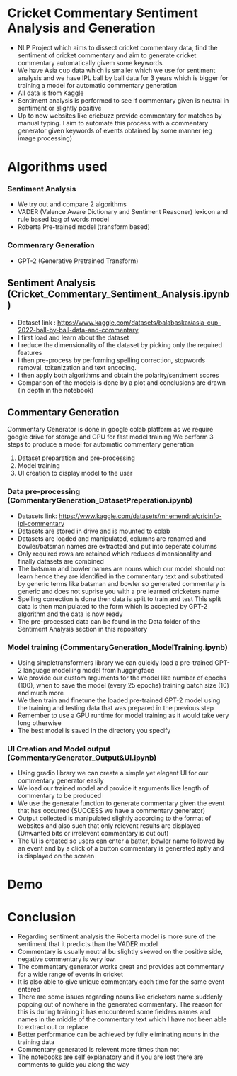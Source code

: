 # Cricket Commentary Sentiment Analysis and Generation
- NLP Project which aims to dissect cricket commentary data, find the sentiment of cricket commentary and aim to generate cricket commentary automatically givem some keywords
- We have Asia cup data which is smaller which we use for sentiment analysis and we have IPL ball by ball data for 3 years which is bigger for training a model for automatic commentary generation
- All data is from Kaggle
- Sentiment analysis is performed to see if commentary given is neutral in sentiment or slightly positive
- Up to now websites like cricbuzz provide commentary for matches by manual typing. I aim to automate this process with a commentary generator given keywords of events obtained by some manner (eg image processing)

# Algorithms used

### Sentiment Analysis
- We try out and compare 2 algorithms
- VADER (Valence Aware Dictionary and Sentiment Reasoner) lexicon and rule based bag of words model
- Roberta Pre-trained model (transform based)

### Commenrary Generation
- GPT-2 (Generative Pretrained Transform)

## Sentiment Analysis (Cricket_Commentary_Sentiment_Analysis.ipynb)
- Dataset link : https://www.kaggle.com/datasets/balabaskar/asia-cup-2022-ball-by-ball-data-and-commentary
- I first load and learn about the dataset
- I reduce the dimensionality of the dataset by picking only the required features
- I then pre-process by performing spelling correction, stopwords removal, tokenization and text encoding.
- I then apply both algorithms and obtain the polarity/sentiment scores
- Comparison of the models is done by a plot and conclusions are drawn (in depth in the notebook)

## Commentary Generation
 Commentary Generator is done in google colab platform as we require google drive for storage and GPU for fast model training
 We perform 3 steps to produce a model for automatic commentary generation
 1. Dataset preparation and pre-processing
 2. Model training
 3. UI creation to display model to the user
 
### Data pre-processing (CommentaryGeneration_DatasetPreperation.ipynb)

- Datasets link: https://www.kaggle.com/datasets/mhemendra/cricinfo-ipl-commentary
- Datasets are stored in drive and is mounted to colab
- Datasets are loaded and manipulated, columns are renamed and bowler/batsman names are extracted and put into seperate columns
- Only required rows are retained which reduces dimensionality and finally datasets are combined
- The batsman and bowler names are nouns which our model should not learn hence they are identified in the commentary text and substituted by generic terms like batsman and bowler so generated commentary is generic and does not suprise you with a pre learned cricketers name
- Spelling correction is done then data is split to train and test
This split data is then manipulated to the form which is accepted by GPT-2 algorithm and the data is now ready
- The pre-processed data can be found in the Data folder of the Sentiment Analysis section in this repository

### Model training (CommentaryGeneration_ModelTraining.ipynb)
- Using simpletransformers library we can quickly load a pre-trained GPT-2 language modelling model from huggingface
- We provide our custom arguments for the model like number of epochs (100), when to save the model (every 25 epochs) training batch size (10) and much more
- We then train and finetune the loaded pre-trained GPT-2 model using the training and testing data that was prepared in the previous step 
- Remember to use a GPU runtime for model training as it would take very long otherwise
- The best model is saved in the directory you specify

### UI Creation and Model output (CommentaryGenerator_Output&UI.ipynb)
- Using gradio library we can create a simple yet elegent UI for our commentary generator easily
- We load our trained model and provide it arguments like length of commentary to be produced
- We use the generate function to generate commentary given the event that has occurred (SUCCESS we have a commentary generator)
- Output collected is manipulated slightly according to the format of websites and also such that only relevent results are displayed (Unwanted bits or irrelevent commentary is cut out)
- The UI is created so users can enter a batter, bowler name followed by an event and by a click of a button commentary is generated aptly and is displayed on the screen


# Demo
 
# Conclusion
- Regarding sentiment analysis the Roberta model is more sure of the sentiment that it predicts than the VADER model
- Commentary is usually neutral bu slightly skewed on the positive side, negative commentary is very low.
- The commentary generator works great and provides apt commentary for a wide range of events in cricket
- It is also able to give unique commentary each time for the same event entered
- There are some issues regarding nouns like cricketers name suddenly popping out of nowhere in the generated commentary. The reason for this is during training it has encountered some fielders names and names in the middle of the commentary text which I have not been able to extract out or replace
- Better performance can be achieved by fully eliminating nouns in the training data
- Commentary generated is relevent more times than not
- The notebooks are self explanatory and if you are lost there are comments to guide you along the way

